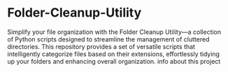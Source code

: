 # Folder-Cleanup-Utility
Simplify your file organization with the Folder Cleanup Utility—a collection of Python scripts designed to streamline the management of cluttered directories. This repository provides a set of versatile scripts that intelligently categorize files based on their extensions, effortlessly tidying up your folders and enhancing overall organization.
info about this project
